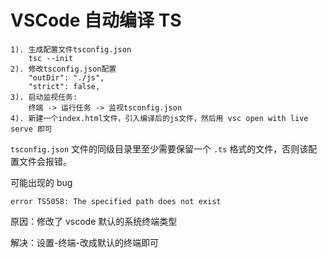 # VSCode 自动编译 TS

```
1). 生成配置文件tsconfig.json
    tsc --init
2). 修改tsconfig.json配置
    "outDir": "./js",
    "strict": false,
3). 启动监视任务:
    终端 -> 运行任务 -> 监视tsconfig.json
4). 新建一个index.html文件，引入编译后的js文件，然后用 vsc open with live serve 即可
```

`tsconfig.json` 文件的同级目录里至少需要保留一个 `.ts` 格式的文件，否则该配置文件会报错。

可能出现的 bug

```
error TS5058: The specified path does not exist
```

原因：修改了 vscode 默认的系统终端类型

解决：设置-终端-改成默认的终端即可
